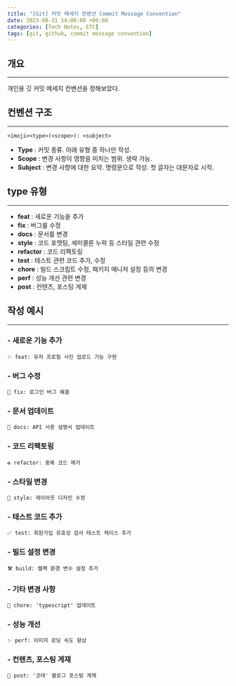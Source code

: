 ```yaml
---
title: "[Git] 커밋 메세지 컨벤션 Commit Message Convention"
date: 2023-08-31 14:00:00 +09:00
categories: [Tech Notes, ETC]
tags: [git, github, commit message convention]
---
```


## 개요

---

개인용 깃 커밋 메세지 컨벤션을 정해보았다.

## 컨벤션 구조

---

```
<imoji><type>(<scope>): <subject>
```

- **Type** : 커밋 종류. 아래 유형 중 하나만 작성.
- **Scope** : 변경 사항이 영향을 미치는 범위. 생략 가능.
- **Subject** : 변경 사항에 대한 요약. 명령문으로 작성. 첫 글자는 대문자로 시작.

## type 유형

---

- **feat** : 새로운 기능을 추가
- **fix** : 버그를 수정
- **docs** : 문서를 변경
- **style** : 코드 포맷팅, 세미콜론 누락 등 스타일 관련 수정
- **refactor** : 코드 리팩토링
- **test** : 테스트 관련 코드 추가, 수정
- **chore** : 빌드 스크립트 수정, 패키지 매니저 설정 등의 변경
- **perf** : 성능 개선 관련 변경
- **post** : 컨텐츠, 포스팅 게재

## 작성 예시

---

### - 새로운 기능 추가

```
✨ feat: 유저 프로필 사진 업로드 기능 구현
```

### - 버그 수정

```
🐛 fix: 로그인 버그 해결
```

### - 문서 업데이트

```
📝 docs: API 사용 설명서 업데이트
```

### - 코드 리팩토링

```
♻️ refactor: 중복 코드 제거
```

### - 스타일 변경

```
🎨 style: 레이아웃 디자인 수정
```

### - 테스트 코드 추가

```
✅ test: 회원가입 유효성 검사 테스트 케이스 추가
```

### - 빌드 설정 변경

```
🛠️ build: 웹팩 환경 변수 설정 추가
```

### - 기타 변경 사항

```
🚀 chore: 'typescript' 업데이트
```

### - 성능 개선

```
✨ perf: 이미지 로딩 속도 향상
```

### - 컨텐츠, 포스팅 게재

```
📝 post: '코테' 블로그 포스팅 게재
```
